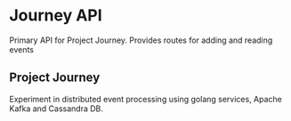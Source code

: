 # Journey API

Primary API for Project Journey. Provides routes for adding and reading events

## Project Journey

Experiment in distributed event processing using golang services, Apache Kafka and Cassandra DB.
